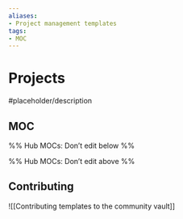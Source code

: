 ```yaml
---
aliases:
- Project management templates
tags: 
- MOC
---
```


# Projects

#placeholder/description 

## MOC

%% Hub MOCs: Don’t edit below  %%

%% Hub MOCs: Don’t edit above  %%

## Contributing

![[Contributing templates to the community vault]]
